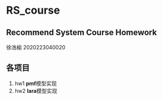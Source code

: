 # RS_course
## Recommend System Course Homework
徐浩榆 2020223040020

## 各项目
1. hw1 **pmf**模型实现
2. hw2 **lara**模型实现